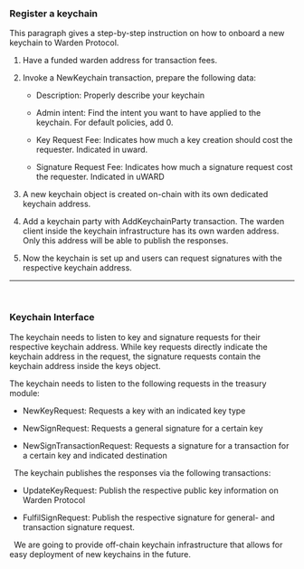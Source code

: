 ### Register a keychain

This paragraph gives a step-by-step instruction on how to onboard a new keychain to Warden Protocol.

1.  Have a funded warden address for transaction fees.
    
2.  Invoke a NewKeychain transaction, prepare the following data:
    
	-   Description: Properly describe your keychain
    
	-  	Admin intent: Find the intent you want to have applied to the keychain. For default policies, add 0.
    
	-  	Key Request Fee: Indicates how much a key creation should cost the requester. Indicated in uward.
    
	-  	Signature Request Fee: Indicates how much a signature request cost the requester. Indicated in uWARD
    

4.  A new keychain object is created on-chain with its own dedicated keychain address.
    
5.  Add a keychain party with AddKeychainParty transaction. The warden client inside the keychain infrastructure has its own warden address. Only this address will be able to publish the responses.
    
6.  Now the keychain is set up and users can request signatures with the respective keychain address.
   
 ***
&nbsp;
### Keychain Interface

The keychain needs to listen to key and signature requests for their respective keychain address. While key requests directly indicate the keychain address in the request, the signature requests contain the keychain address inside the keys object.
&nbsp;

The keychain needs to listen to the following requests in the treasury module:

-   NewKeyRequest: Requests a key with an indicated key type
    
-   NewSignRequest: Requests a general signature for a certain key
    
-   NewSignTransactionRequest: Requests a signature for a transaction for a certain key and indicated destination
    
&nbsp;
The keychain publishes the responses via the following transactions:

-   UpdateKeyRequest: Publish the respective public key information on Warden Protocol
    
-   FulfilSignRequest: Publish the respective signature for general- and transaction signature request.

&nbsp;
We are going to provide off-chain keychain infrastructure that allows for easy deployment of new keychains in the future.
